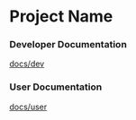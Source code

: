 
# Project Name

### Developer Documentation

[docs/dev](docs/dev)

### User Documentation

[docs/user](docs/user)

